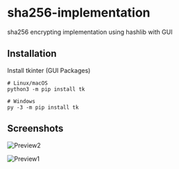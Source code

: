 # sha256-implementation
sha256 encrypting implementation using hashlib with GUI

## Installation
Install tkinter (GUI Packages)
```
# Linux/macOS
python3 -m pip install tk

# Windows
py -3 -m pip install tk
```

## Screenshots

![Preview2](https://media.discordapp.net/attachments/706796095719866469/923677497470623765/unknown.png)

![Preview1](https://media.discordapp.net/attachments/706796095719866469/923676858443247666/unknown.png)
